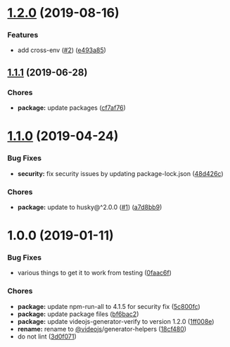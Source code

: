 <a name="1.2.0"></a>
# [1.2.0](https://github.com/videojs/generator-helpers/compare/v1.1.1...v1.2.0) (2019-08-16)

### Features

* add cross-env ([#2](https://github.com/videojs/generator-helpers/issues/2)) ([e493a85](https://github.com/videojs/generator-helpers/commit/e493a85))

<a name="1.1.1"></a>
## [1.1.1](https://github.com/videojs/generator-helpers/compare/v1.1.0...v1.1.1) (2019-06-28)

### Chores

* **package:** update packages ([cf7af76](https://github.com/videojs/generator-helpers/commit/cf7af76))

<a name="1.1.0"></a>
# [1.1.0](https://github.com/videojs/generator-helpers/compare/v1.0.0...v1.1.0) (2019-04-24)

### Bug Fixes

* **security:** fix security issues by updating package-lock.json ([48d426c](https://github.com/videojs/generator-helpers/commit/48d426c))

### Chores

* **package:** update to husky@^2.0.0 ([#1](https://github.com/videojs/generator-helpers/issues/1)) ([a7d8bb9](https://github.com/videojs/generator-helpers/commit/a7d8bb9))

<a name="1.0.0"></a>
# 1.0.0 (2019-01-11)

### Bug Fixes

* various things to get it to work from testing ([0faac6f](https://github.com/videojs/generator-helpers/commit/0faac6f))

### Chores

* **package:** update npm-run-all to 4.1.5 for security fix ([5c800fc](https://github.com/videojs/generator-helpers/commit/5c800fc))
* **package:** update package files ([bf6bac2](https://github.com/videojs/generator-helpers/commit/bf6bac2))
* **package:** update videojs-generator-verify to version 1.2.0 ([1ff008e](https://github.com/videojs/generator-helpers/commit/1ff008e))
* **rename:** rename to [@videojs](https://github.com/videojs)/generator-helpers ([18cf480](https://github.com/videojs/generator-helpers/commit/18cf480))
* do not lint ([3d0f071](https://github.com/videojs/generator-helpers/commit/3d0f071))

